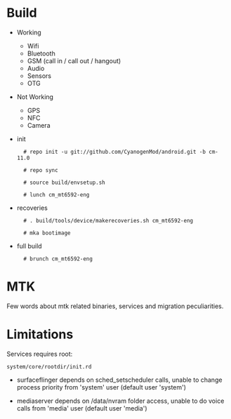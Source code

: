 # Build

* Working
  * Wifi
  * Bluetooth
  * GSM (call in / call out / hangout)
  * Audio
  * Sensors
  * OTG

* Not Working
  * GPS
  * NFC
  * Camera


* init

        # repo init -u git://github.com/CyanogenMod/android.git -b cm-11.0
        
        # repo sync
        
        # source build/envsetup.sh
        
        # lunch cm_mt6592-eng

* recoveries

        # . build/tools/device/makerecoveries.sh cm_mt6592-eng
    
        # mka bootimage

* full build

        # brunch cm_mt6592-eng

# MTK

Few words about mtk related binaries, services and migration peculiarities.

# Limitations

Services requires root:

`system/core/rootdir/init.rd`

  * surfaceflinger depends on sched_setscheduler calls, unable to change process priority from 'system' user (default user 'system')

  * mediaserver depends on /data/nvram folder access, unable to do voice calls from 'media' user (default user 'media')
